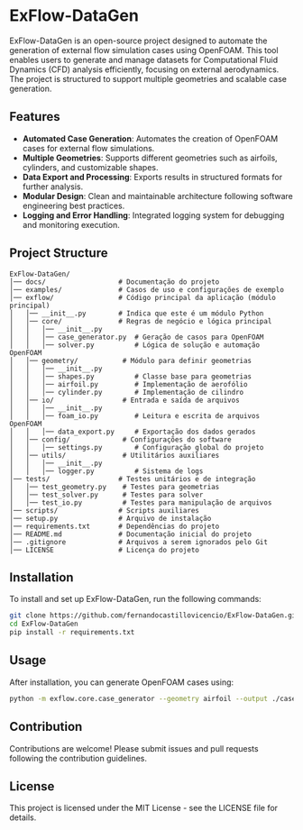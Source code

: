 # ExFlow-DataGen

ExFlow-DataGen is an open-source project designed to automate the generation of external flow simulation cases using OpenFOAM. 
This tool enables users to generate and manage datasets for Computational Fluid Dynamics (CFD) analysis efficiently, 
focusing on external aerodynamics. The project is structured to support multiple geometries and scalable case generation.

## Features

- **Automated Case Generation**: Automates the creation of OpenFOAM cases for external flow simulations.
- **Multiple Geometries**: Supports different geometries such as airfoils, cylinders, and customizable shapes.
- **Data Export and Processing**: Exports results in structured formats for further analysis.
- **Modular Design**: Clean and maintainable architecture following software engineering best practices.
- **Logging and Error Handling**: Integrated logging system for debugging and monitoring execution.

## Project Structure

```
ExFlow-DataGen/
│── docs/                  # Documentação do projeto
│── examples/              # Casos de uso e configurações de exemplo
│── exflow/                # Código principal da aplicação (módulo principal)
│   │── __init__.py        # Indica que este é um módulo Python
│   │── core/              # Regras de negócio e lógica principal
│   │   │── __init__.py    
│   │   │── case_generator.py  # Geração de casos para OpenFOAM
│   │   │── solver.py          # Lógica de solução e automação OpenFOAM
│   │── geometry/           # Módulo para definir geometrias
│   │   │── __init__.py
│   │   │── shapes.py          # Classe base para geometrias
│   │   │── airfoil.py         # Implementação de aerofólio
│   │   │── cylinder.py        # Implementação de cilindro
│   │── io/                 # Entrada e saída de arquivos
│   │   │── __init__.py
│   │   │── foam_io.py         # Leitura e escrita de arquivos OpenFOAM
│   │   │── data_export.py     # Exportação dos dados gerados
│   │── config/             # Configurações do software
│   │   │── settings.py        # Configuração global do projeto
│   │── utils/              # Utilitários auxiliares
│   │   │── __init__.py
│   │   │── logger.py          # Sistema de logs
│── tests/                 # Testes unitários e de integração
│   │── test_geometry.py    # Testes para geometrias
│   │── test_solver.py      # Testes para solver
│   │── test_io.py          # Testes para manipulação de arquivos
│── scripts/               # Scripts auxiliares
│── setup.py               # Arquivo de instalação
│── requirements.txt       # Dependências do projeto
│── README.md              # Documentação inicial do projeto
│── .gitignore             # Arquivos a serem ignorados pelo Git
│── LICENSE                # Licença do projeto

```

## Installation

To install and set up ExFlow-DataGen, run the following commands:

```sh
git clone https://github.com/fernandocastillovicencio/ExFlow-DataGen.git
cd ExFlow-DataGen
pip install -r requirements.txt
```

## Usage

After installation, you can generate OpenFOAM cases using:

```sh
python -m exflow.core.case_generator --geometry airfoil --output ./cases/airfoil_case
```

## Contribution

Contributions are welcome! Please submit issues and pull requests following the contribution guidelines.

## License

This project is licensed under the MIT License - see the LICENSE file for details.